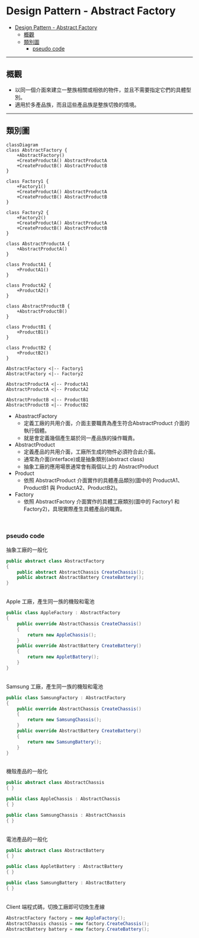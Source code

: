 # Design Pattern - Abstract Factory

- [Design Pattern - Abstract Factory](#design-pattern---abstract-factory)
  - [概觀](#概觀)
  - [類別圖](#類別圖)
    - [pseudo code](#pseudo-code)
---
## 概觀
+ 以同一個介面來建立一整族相關或相依的物件，並且不需要指定它們的具體型別。
+ 適用於多產品族，而且這些產品族是整族切換的情境。

---
## 類別圖
```mermaid
classDiagram
class AbstractFactory {
    +AbstractFactory()
    +CreateProductA() AbstractProductA
    +CreateProductB() AbstractProductB
}

class Factory1 {
    +Factory1()
    +CreateProductA() AbstractProductA
    +CreateProductB() AbstractProductB
}

class Factory2 {
    +Factory2()
    +CreateProductA() AbstractProductA
    +CreateProductB() AbstractProductB
}

class AbstractProductA {
    +AbstractProductA()
}

class ProductA1 {
    +ProductA1()
}

class ProductA2 {
    +ProductA2()
}

class AbstractProductB {
    +AbstractProductB()
}

class ProductB1 {
    +ProductB1()
}

class ProductB2 {
    +ProductB2()
}

AbstractFactory <|-- Factory1
AbstractFactory <|-- Factory2

AbstractProductA <|-- ProductA1
AbstractProductA <|-- ProductA2

AbstractProductB <|-- ProductB1
AbstractProductB <|-- ProductB2
```

+ AbastractFactory
  + 定義工廠的共用介面，介面主要職責為產生符合AbstractProduct 介面的執行個體。
  + 就是會定義幾個產生屬於同一產品族的操作職責。
+ AbstractProduct
  + 定義產品的共用介面，工廠所生成的物件必須符合此介面。
  + 通常為介面(interface)或是抽象類別(abstract class)
  + 抽象工廠的應用場景通常會有兩個以上的 AbstractProduct
+ Product
  + 依照 AbstractProduct 介面實作的具體產品類別(圖中的 ProductA1、ProductB1 與 ProductA2、ProductB2)。
+ Factory
  + 依照 AbstractFactory 介面實作的具體工廠類別(圖中的 Factory1 和 Factory2)，具現實際產生具體產品的職責。

<br/>

### pseudo code
抽象工廠的一般化
```csharp
public abstract class AbstractFactory
{
    public abstract AbstractChassis CreateChassis();    
    public abstract AbstractBattery CreateBattery();
}
```

<br/>Apple 工廠，產生同一族的機殼和電池
```csharp
public class AppleFactory : AbstractFactory
{
    public override AbstractChassis CreateChassis()
    {
        return new AppleChassis();
    }
    public override AbstractBattery CreateBattery()
    {
        return new AppletBattery();
    }
}
```

<br/>Samsung 工廠，產生同一族的機殼和電池
```csharp
public class SamsungFactory : AbstractFactory
{
    public override AbstractChassis CreateChassis()
    {
        return new SamsungChassis();
    }
    public override AbstractBattery CreateBattery()
    {
        return new SamsungBattery();
    }
}
```

<br/>機殼產品的一般化
```csharp
public abstract class AbstractChassis
{ }

public class AppleChassis : AbstractChassis
{ }

public class SamsungChassis : AbstractChassis
{ }
```

<br/>電池產品的一般化
```csharp
public abstract class AbstractBattery
{ }

public class AppletBattery : AbstractBattery
{ }

public class SamsungBattery : AbstractBattery
{ }
```

<br/>Client 端程式碼，切換工廠即可切換生產線
```csharp
AbstractFactory factory = new AppleFactory();
AbstractChassis chassis = new factory.CreateChassis();
AbstractBattery battery = new factory.CreateBattery();
```